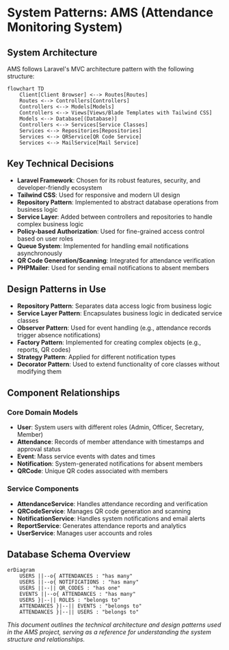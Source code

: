 # System Patterns: AMS (Attendance Monitoring System)

## System Architecture
AMS follows Laravel's MVC architecture pattern with the following structure:

```mermaid
flowchart TD
    Client[Client Browser] <--> Routes[Routes]
    Routes <--> Controllers[Controllers]
    Controllers <--> Models[Models]
    Controllers <--> Views[Views/Blade Templates with Tailwind CSS]
    Models <--> Database[(Database)]
    Controllers <--> Services[Service Classes]
    Services <--> Repositories[Repositories]
    Services <--> QRService[QR Code Service]
    Services <--> MailService[Mail Service]
```

## Key Technical Decisions
- **Laravel Framework**: Chosen for its robust features, security, and developer-friendly ecosystem
- **Tailwind CSS**: Used for responsive and modern UI design
- **Repository Pattern**: Implemented to abstract database operations from business logic
- **Service Layer**: Added between controllers and repositories to handle complex business logic
- **Policy-based Authorization**: Used for fine-grained access control based on user roles
- **Queue System**: Implemented for handling email notifications asynchronously
- **QR Code Generation/Scanning**: Integrated for attendance verification
- **PHPMailer**: Used for sending email notifications to absent members

## Design Patterns in Use
- **Repository Pattern**: Separates data access logic from business logic
- **Service Layer Pattern**: Encapsulates business logic in dedicated service classes
- **Observer Pattern**: Used for event handling (e.g., attendance records trigger absence notifications)
- **Factory Pattern**: Implemented for creating complex objects (e.g., reports, QR codes)
- **Strategy Pattern**: Applied for different notification types
- **Decorator Pattern**: Used to extend functionality of core classes without modifying them

## Component Relationships

### Core Domain Models
- **User**: System users with different roles (Admin, Officer, Secretary, Member)
- **Attendance**: Records of member attendance with timestamps and approval status
- **Event**: Mass service events with dates and times
- **Notification**: System-generated notifications for absent members
- **QRCode**: Unique QR codes associated with members

### Service Components
- **AttendanceService**: Handles attendance recording and verification
- **QRCodeService**: Manages QR code generation and scanning
- **NotificationService**: Handles system notifications and email alerts
- **ReportService**: Generates attendance reports and analytics
- **UserService**: Manages user accounts and roles

## Database Schema Overview
```mermaid
erDiagram
    USERS ||--o{ ATTENDANCES : "has many"
    USERS ||--o{ NOTIFICATIONS : "has many"
    USERS ||--|| QR_CODES : "has one"
    EVENTS ||--o{ ATTENDANCES : "has many"
    USERS }|--|| ROLES : "belongs to"
    ATTENDANCES }|--|| EVENTS : "belongs to"
    ATTENDANCES }|--|| USERS : "belongs to"
```

*This document outlines the technical architecture and design patterns used in the AMS project, serving as a reference for understanding the system structure and relationships.*
